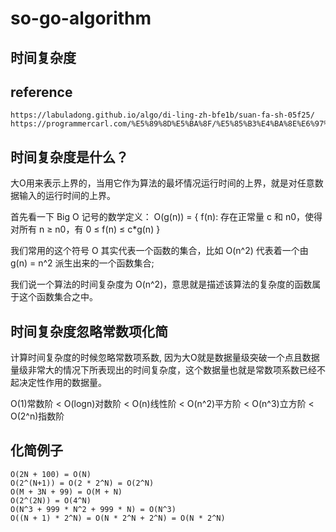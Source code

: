 # so-go-algorithm

## 时间复杂度

## reference
```
https://labuladong.github.io/algo/di-ling-zh-bfe1b/suan-fa-sh-05f25/
https://programmercarl.com/%E5%89%8D%E5%BA%8F/%E5%85%B3%E4%BA%8E%E6%97%B6%E9%97%B4%E5%A4%8D%E6%9D%82%E5%BA%A6%EF%BC%8C%E4%BD%A0%E4%B8%8D%E7%9F%A5%E9%81%93%E7%9A%84%E9%83%BD%E5%9C%A8%E8%BF%99%E9%87%8C%EF%BC%81.html#%E4%BB%80%E4%B9%88%E6%98%AF%E5%A4%A7o
```

## 时间复杂度是什么？
大O用来表示上界的，当用它作为算法的最坏情况运行时间的上界，就是对任意数据输入的运行时间的上界。

首先看一下 Big O 记号的数学定义：
O(g(n)) = { f(n): 存在正常量 c 和 n0，使得对所有 n ≥ n0，有 0 ≤ f(n) ≤ c*g(n) }

我们常用的这个符号 O 其实代表一个函数的集合，比如 O(n^2) 代表着一个由 g(n) = n^2 派生出来的一个函数集合;

我们说一个算法的时间复杂度为 O(n^2)，意思就是描述该算法的复杂度的函数属于这个函数集合之中。

## 时间复杂度忽略常数项化简
计算时间复杂度的时候忽略常数项系数, 因为大O就是数据量级突破一个点且数据量级非常大的情况下所表现出的时间复杂度，这个数据量也就是常数项系数已经不起决定性作用的数据量。

O(1)常数阶 < O(logn)对数阶 < O(n)线性阶 < O(n^2)平方阶 < O(n^3)立方阶 < O(2^n)指数阶

## 化简例子
```
O(2N + 100) = O(N)
O(2^(N+1)) = O(2 * 2^N) = O(2^N)
O(M + 3N + 99) = O(M + N)
O(2^(2N)) = O(4^N)
O(N^3 + 999 * N^2 + 999 * N) = O(N^3)
O((N + 1) * 2^N) = O(N * 2^N + 2^N) = O(N * 2^N)
```
